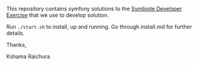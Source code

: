 
This repository contains symfony solutions to the 
[Symbiote Developer Exercise](overview.md) that we use to develop solution. 

Run `./start.sh` to install, up and running. Go through install.md for further details.

Thanks,

Kshama Raichura
